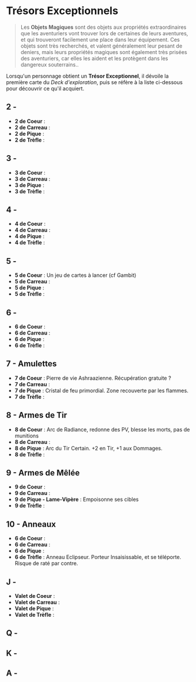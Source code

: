 # Trésors Exceptionnels

> Les **Objets Magiques** sont des objets aux propriétés extraordinaires que les aventuriers vont trouver lors de certaines de leurs aventures, et qui trouveront facilement une place dans leur équipement. Ces objets sont très recherchés, et valent généralement leur pesant de deniers, mais leurs propriétés magiques sont également très prisées des aventuriers, car elles les aident et les protègent dans les dangereux souterrains..

Lorsqu'un personnage obtient un **Trésor Exceptionnel**, il dévoile la première carte du _Deck d'exploration_, puis se réfère à la liste ci-dessous pour découvrir ce qu'il acquiert.

## 2 -

* **2 de Coeur** :
* **2 de Carreau** :
* **2 de Pique** :
* **2 de Trèfle** :

## 3 -

* **3 de Coeur** :
* **3 de Carreau** :
* **3 de Pique** :
* **3 de Trèfle** :

## 4 -

* **4 de Coeur** :
* **4 de Carreau** :
* **4 de Pique** :
* **4 de Trèfle** :

## 5 -

* **5 de Coeur** : Un jeu de cartes à lancer (cf Gambit)
* **5 de Carreau** :
* **5 de Pique** :
* **5 de Trèfle** :

## 6 -

* **6 de Coeur** :
* **6 de Carreau** :
* **6 de Pique** :
* **6 de Trèfle** :

## 7 - Amulettes

* **7 de Coeur** : Pierre de vie Ashraazienne. Récupération gratuite ?
* **7 de Carreau** :
* **7 de Pique** : Cristal de feu primordial. Zone recouverte par les flammes.
* **7 de Trèfle** :

## 8 - Armes de Tir

* **8 de Coeur** : Arc de Radiance, redonne des PV, blesse les morts, pas de munitions
* **8 de Carreau** :
* **8 de Pique** : Arc du Tir Certain. +2 en Tir, +1 aux Dommages.
* **8 de Trèfle** : 

## 9 - Armes de Mêlée

* **9 de Coeur** : 
* **9 de Carreau** :
* **9 de Pique - Lame-Vipère** : Empoisonne ses cibles
* **9 de Trèfle** :

## 10 - Anneaux

* **6 de Coeur** :
* **6 de Carreau** :
* **6 de Pique** :
* **6 de Trèfle** : Anneau Eclipseur. Porteur Insaisissable, et se téléporte. Risque de raté par contre.

## J -

* **Valet de Coeur** :
* **Valet de Carreau** :
* **Valet de Pique** :
* **Valet de Trèfle** :

## Q -

## K -

## A -
